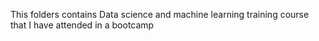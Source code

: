 This folders contains Data science and machine learning training course that I have attended in a bootcamp 
